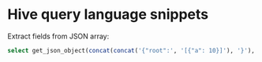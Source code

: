 # Hive query language snippets
Extract fields from JSON array:
```sql
select get_json_object(concat(concat('{"root":', '[{"a": 10}]'), '}'), '$.root.a[0]') as a;
```
